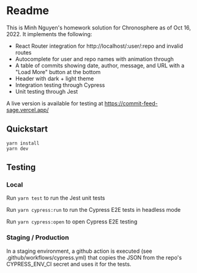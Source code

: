 # Readme

This is Minh Nguyen's homework solution for Chronosphere
as of Oct 16, 2022. It implements the following:

- React Router integration for http://localhost/:user/:repo
and invalid routes
- Autocomplete for user and repo names with animation through
- A table of commits showing date, author, message, and URL
with a "Load More" button at the bottom
- Header with dark + light theme
- Integration testing through Cypress
- Unit testing through Jest

A live version is available for testing at https://commit-feed-sage.vercel.app/

## Quickstart

```
yarn install
yarn dev
```

## Testing

### Local

Run `yarn test` to run the Jest unit tests

Run `yarn cypress:run` to run the Cypress E2E tests in headless mode

Run `yarn cypress:open` to open Cypress E2E testing

### Staging / Production

In a staging environment, a github action
is executed (see .github/workflows/cypress.yml)
that copies the JSON from the repo's CYPRESS_ENV_CI
secret and uses it for the tests.